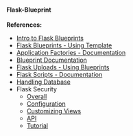 #### Flask-Blueprint

**References:**
- [Intro to Flask Blueprints](https://www.youtube.com/watch?v=K5LBC3hLl8w)
- [Flask Blueprints - Using Template](https://www.youtube.com/watch?v=erz8IxI8or8)
- [Application Factories - Documentation](https://flask.palletsprojects.com/en/1.1.x/patterns/appfactories/)
- [Blueprint Documentation](https://exploreflask.com/en/latest/blueprints.html)
- [Flask Uploads - Using Blueprints](https://stackoverflow.com/questions/49491637/flask-uploads-how-to-use-with-application-factory)
- [Flask Scripts - Documentation](https://flask-script.readthedocs.io/en/latest/)
- [Handling Database](https://stackoverflow.com/questions/15072013/structure-of-a-flask-app-with-more-than-one-models-py)
- Flask Security
  - [Overall](https://pythonhosted.org/Flask-Security/)
  - [Configuration](https://pythonhosted.org/Flask-Security/configuration.html)
  - [Customizing Views](https://pythonhosted.org/Flask-Security/customizing.html)
  - [API](https://flask-security.readthedocs.io/en/latest/api.html)
  - [Tutorial](https://www.digitalocean.com/community/tutorials/how-to-add-authentication-to-your-app-with-flask-login)
